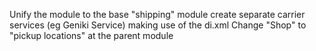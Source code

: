 Unify the module to the base "shipping" module create separate carrier services (eg Geniki Service) making use of the di.xml
Change "Shop" to "pickup locations" at the parent module